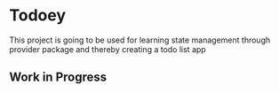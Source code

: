 # Todoey

This project is going to be used for learning state management through provider package and thereby creating a todo list app

## Work in Progress
